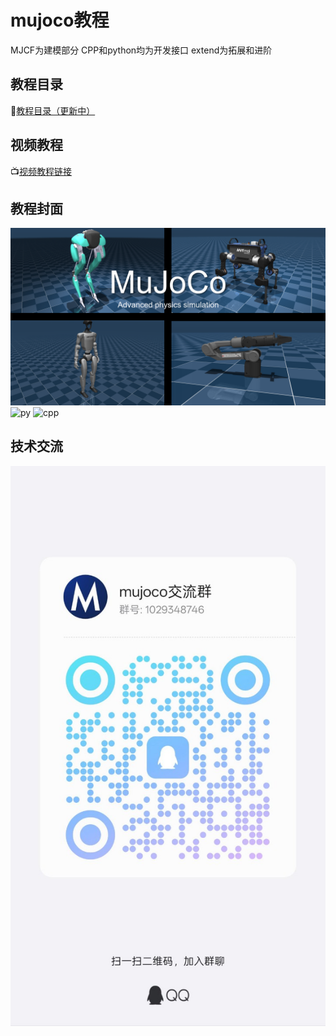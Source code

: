 # mujoco教程
MJCF为建模部分
CPP和python均为开发接口
extend为拓展和进阶
## 教程目录
🚀[教程目录（更新中）](directory.md)
## 视频教程
📺[视频教程链接](https://www.bilibili.com/video/BV1wMdHYVEnx/?spm_id_from=333.1387.collection.video_card.click&vd_source=71e0e4952bb37bdc39eaabd9c08be754)
## 教程封面
![MJCF](MJCF/asset/封面.png)
![py](https://github.com/user-attachments/assets/d94a1d3a-66bd-415b-bd12-63d20459ba44)
![cpp](https://github.com/user-attachments/assets/e58ccebe-a4e1-473b-96a1-e7ff50acf3db)
## 技术交流
![](MJCF/asset/mujoco交流群.jpg)

